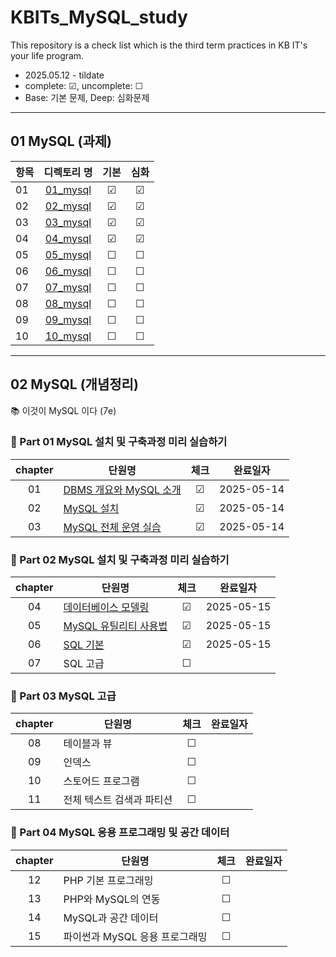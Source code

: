 # KBITs_MySQL_study
This repository is a check list which is the third term practices in KB IT's your life program.
- 2025.05.12 - tildate
- complete: ☑, uncomplete: ☐
- Base: 기본 문제, Deep: 심화문제

---

## 01 MySQL (과제)
| 항목 | 디렉토리 명 | 기본 | 심화 | 
|------|:----:|:----:|:----:|
| 01 | [01_mysql](https://github.com/yoon2fy/KBITs_MySQL_study/blob/main/01%20mySQL/01_mysql) | ☑ | ☑ |
| 02 | [02_mysql](https://github.com/yoon2fy/KBITs_MySQL_study/tree/main/01%20mySQL/02_mysql) | ☑ | ☑ |
| 03 | [03_mysql](https://github.com/yoon2fy/KBITs_MySQL_study/tree/main/01%20mySQL/03_mySQL) | ☑ | ☑ |
| 04 | [04_mysql](https://github.com/yoon2fy/KBITs_MySQL_study/tree/main/01%20mySQL/04_mysql) | ☑ | ☑ |
| 05 | [05_mysql]() | ☐ | ☐ |
| 06 | [06_mysql]() | ☐ | ☐ |
| 07 | [07_mysql]() | ☐ | ☐ |
| 08 | [08_mysql]() | ☐ | ☐ |
| 09 | [09_mysql]() | ☐ | ☐ |
| 10 | [10_mysql]() | ☐ | ☐ |

---

## 02 MySQL (개념정리)
📚 이것이 MySQL 이다 (7e)
### 📖 Part 01 MySQL 설치 및 구축과정 미리 실습하기
|chapter|단원명|체크|완료일자|
|:-:|-|:-:|:-:|
|01|[DBMS 개요와 MySQL 소개](https://github.com/yoon2fy/KBITs_MySQL_study/blob/main/02%20mySQL/Ch01_introduction.md)    | ☑ | 2025-05-14 |
|02|[MySQL 설치](https://github.com/yoon2fy/KBITs_MySQL_study/blob/main/02%20mySQL/Ch02_install.md)                    | ☑ | 2025-05-14 |
|03|[MySQL 전체 운영 실습](https://github.com/yoon2fy/KBITs_MySQL_study/blob/main/02%20mySQL/Ch03_overallPractice.md)   | ☑ | 2025-05-14 |

### 📖 Part 02 MySQL 설치 및 구축과정 미리 실습하기
|chapter|단원명|체크|완료일자|
|:-:|-|:-:|:-:|
|04|[데이터베이스 모델링](https://github.com/yoon2fy/KBITs_MySQL_study/blob/main/02%20mySQL/Ch04_dbModeling.md)    | ☑ | 2025-05-15 |
|05|[MySQL 유틸리티 사용법](https://github.com/yoon2fy/KBITs_MySQL_study/blob/main/02%20mySQL/Ch05_mysqlUtility.md)| ☑ | 2025-05-15 |
|06|[SQL 기본](https://github.com/yoon2fy/KBITs_MySQL_study/blob/main/02%20mySQL/Ch06_sqlBasic.md)                | ☑ | 2025-05-15 |
|07|SQL 고급             | ☐ |  |

### 📖 Part 03 MySQL 고급
|chapter|단원명|체크|완료일자|
|:-:|-|:-:|:-:|
|08|테이블과 뷰              | ☐ |  |
|09|인덱스                   | ☐ |  |
|10|스토어드 프로그램        | ☐ |  |
|11|전체 텍스트 검색과 파티션| ☐ |  |

### 📖 Part 04 MySQL 응용 프로그래밍 및 공간 데이터
|chapter|단원명|체크|완료일자|
|:-:|-|:-:|:-:|
|12|PHP 기본 프로그래밍          | ☐ |  |
|13|PHP와 MySQL의 연동           | ☐ |  |
|14|MySQL과 공간 데이터          | ☐ |  |
|15|파이썬과 MySQL 응용 프로그래밍| ☐ |  |

